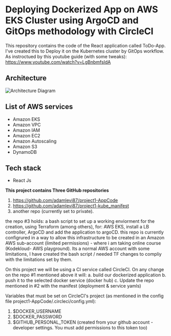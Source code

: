 # Deploying Dockerized App on AWS EKS Cluster using ArgoCD and GitOps methodology with CircleCI

This repository contains the code of the React application called ToDo-App. I've created this to Deploy it on the Kubernetes cluster by GitOps workflow.
As instroctued by this youtube guide (with some tweaks):
https://www.youtube.com/watch?v=LgBnbmfsIdA

## Architecture
![Architecture Diagram](https://cdn-images-1.medium.com/max/800/1*T5IRoSoiqT8qnYLUprsRUQ.png)

## List of AWS services
- Amazon EKS 
- Amazon VPC
- Amazon  IAM
- Amazon EC2
- Amazon Autoscaling 
- Amazon S3
- DynamoDB 

## Tech stack

- React Js

**This project contains Three GitHub repositories**

1. https://github.com/adamlevi87/project1-AppCode
2. https://github.com/adamlevi87/project1-kube_manifest
3. another repo (currently set to private).

the repo #3 holds: a bash script to set up a working enviorment for the creation, using Terraform (among others), for: AWS EKS, install a LB controller, ArgoCD and add the application to argoCD.
this repo is currently configrured in a way to allow this infrastructure to be created in an Amazon AWS sub-account (limited permissions) - where i am taking online course (Kodekloud- AWS playground).
Its a normal AWS account with some limitations, I have created the bash script / needed TF changes to compliy with the limitations set by them.

On this project we will be using a CI service called CircleCI. On any change on the repo #1 mentioned above it will:
a. build our dockerized application
b. push it to the selected docker service (docker hub)
c. Update the repo mentioned in #2 with the manifest (deployment & service yamls)



Variables that must be set on CircleCI's project (as mentioned in the config file project1-AppCode/.circleci/config.yml):
1. $DOCKER_USERNAME
2. $DOCKER_PASSWORD
3. $GITHUB_PERSONAL_TOKEN (created from your github account - developer settings. You must add permissions to this token too)


